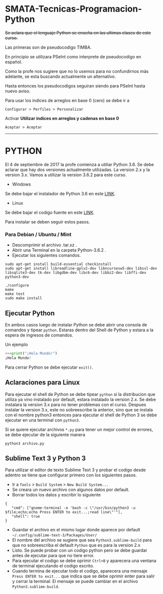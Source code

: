 # SMATA-Tecnicas-Programacion-Python
~~Se aclara que el lenguaje Python se enseña en las ultimas clases de este curso.~~

Las primeras son de pseudocodigo TIMBA.

En principio se utilizara PSeInt como interprete de pseudocodigo en español.

Como la profe nos sugiere que no lo usemos para no confundirnos más adelante, se esta buscando actualmente un alternativo.

Hasta entonces los pseudocodigos seguiran siendo para PSeInt hasta nuevo aviso.

Para usar los indices de arreglos en base 0 (cero) se debe ir a 

`Configurar > Perfiles > Personalizar`

Activar **Utilizar indices en arreglos y cadenas en base 0**

`Aceptar > Aceptar`

---

# PYTHON

El 4 de septiembre de 2017 la profe comienza a utiliar Python 3.6.
Se debe aclarar que hay dos versiones actualmente utilizadas.
La version 2.x y la version 3.x.  Vamos a utilizar la version 3.6.2 para este curso.

* Windows

Se debe bajar el instalador de Python 3.6 en este [LINK](https://www.python.org/downloads/windows/).

* Linux

Se debe bajar el codigo fuente en este [LINK](https://www.python.org/downloads/).

Para instalar se deben seguir estos pasos.

### Para Debian / Ubuntu / Mint

* Descomprimir el archivo .tar.xz .
* Abrir una Terminal en la carpeta Python-3.6.2 .
* Ejecutar los siguientes comandos.

```
sudo apt-get install build-essential checkinstall
sudo apt-get install libreadline-gplv2-dev libncursesw5-dev libssl-dev libsqlite3-dev tk-dev libgdbm-dev libc6-dev libbz2-dev libffi-dev python3-dev
```
```
./configure
make
make test
sudo make install
```

Ejecutar Python
---
En ambos casos luego de instalar Python se debe abrir una consola de comandos y tipear `python`.
Estaras dentro del Shell de Python y estara a la espera de ingresos de comandos.

Un ejemplo
```python
>>>print("¡Hola Mundo!")
¡Hola Mundo!
```
Para cerrar Python se debe ejecutar `exit()`.

Aclaraciones para Linux
---
Para ejecutar el shell de Python se debe tipear `python` si la distribucion que utiliza ya vino instalado por default, estara instalado la version 2.x. Se debe instalara la version 3.x para no tener problemas con el curso. Despues instalar la version 3.x, este no sobreescribe la anterior, sino que se instala con el nombre python3 entonces para ejecutar el shell de Python 3 se debe ejecutar en una terminal con `python3`.

Si se quiere ejecutar archivos `*.py` para tener un mejor control de errores, se debe ejecutar de la siguiente manera
```
python3 archivo.py
```

Sublime Text 3 y Python 3
---
Para utilizar el editor de texto Sublime Text 3 y probar el codigo desde adentro se tiene que configurar primero con los siguientes pasos.
* Ir a `Tools` > `Build System` > `New Build System...`
* Se creara un nuevo archivo con algunos datos por default.
* Borrar todos los datos y escribir lo siguiente
```
{
   "cmd": ["gnome-terminal -e 'bash -c \"/usr/bin/python3 -u $file;echo;echo Press ENTER to exit...;read line\"'"],
   "shell": true
}
```
* Guardar el archivo en el mismo lugar donde aparece por default `~/.config/sublime-text-3/Packages/User/`
* El nombre del archivo se sugiere que sea `Python3.sublime-build` para que no sobreescriba el default `Python` que es para la version 2.x
* Listo. Se puede probar con un codigo python pero se debe guardar antes de ejecutar para que no tiere error.
* Para ejecutar el codigo se debe oprimir `Ctrl+B` y aparecera una ventana de terminal ejecutando el codigo escrito.
* Cuando termina de ejecutar todo el codigo, aparecera una mensaje `Press ENTER to exit...` que indica que se debe oprimir enter para salir y cerrar la terminal. El mensaje se puede cambiar en el archivo `Python3.sublime-build`.
